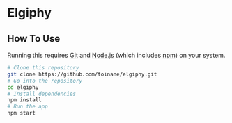 # Elgiphy

## How To Use

Running this requires [Git](https://git-scm.com) and [Node.js](https://nodejs.org/en/download/) (which includes [npm](http://npmjs.com)) on your system.

```bash
# Clone this repository
git clone https://github.com/toinane/elgiphy.git
# Go into the repository
cd elgiphy
# Install dependencies
npm install
# Run the app
npm start
```
